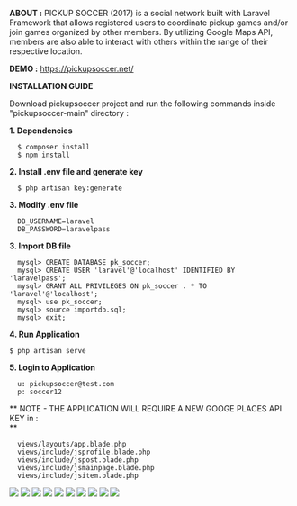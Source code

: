 **ABOUT :** PICKUP SOCCER (2017) is a social network built with Laravel Framework that allows registered users to coordinate pickup games and/or join games organized by other members. By utilizing Google Maps API, members are also able to interact with others within the range of their respective location.

**DEMO :** https://pickupsoccer.net/

**INSTALLATION GUIDE<br>**

Download pickupsoccer project and run the following commands inside "pickupsoccer-main" directory :

**1. Dependencies**

```$ sudo apt install openssl php-common php-curl php-json php-mbstring php-mysql php-xml php-zip
  $ composer install
  $ npm install
```

**2. Install .env file and generate key<br>**

```$ cp .env.example .env
  $ php artisan key:generate
```
  
**3. Modify .env file<br>**

```DB_DATABASE=pk_soccer
  DB_USERNAME=laravel
  DB_PASSWORD=laravelpass
```
  
**3. Import DB file<br>**

```$ sudo mysql -u root
  mysql> CREATE DATABASE pk_soccer;
  mysql> CREATE USER 'laravel'@'localhost' IDENTIFIED BY 'laravelpass';
  mysql> GRANT ALL PRIVILEGES ON pk_soccer . * TO 'laravel'@'localhost';
  mysql> use pk_soccer;
  mysql> source importdb.sql;
  mysql> exit;
```
  
**4. Run Application<br>**

```$ php artisan serve ```

**5. Login to Application<br>**

```127.0.0.1:8000
  u: pickupsoccer@test.com
  p: soccer12
```
  
** NOTE - THE APPLICATION WILL REQUIRE A NEW GOOGE PLACES API KEY in :<br>**
  
```views/item.blade.php
  views/layouts/app.blade.php
  views/include/jsprofile.blade.php
  views/include/jspost.blade.php
  views/include/jsmainpage.blade.php
  views/include/jsitem.blade.php
```

<img src="public/images/pickupsoccer1.png">
<img src="public/images/pickupsoccer2.png">
<img src="public/images/pickupsoccer3.png">
<img src="public/images/pickupsoccer4.png">
<img src="public/images/pickupsoccer5.png">
<img src="public/images/pickupsoccer6.png">
<img src="public/images/pickupsoccer7.png">
<img src="public/images/pickupsoccer8.png">
<img src="public/images/pickupsoccer9.png">
<img src="public/images/pickupsoccer10.png">
